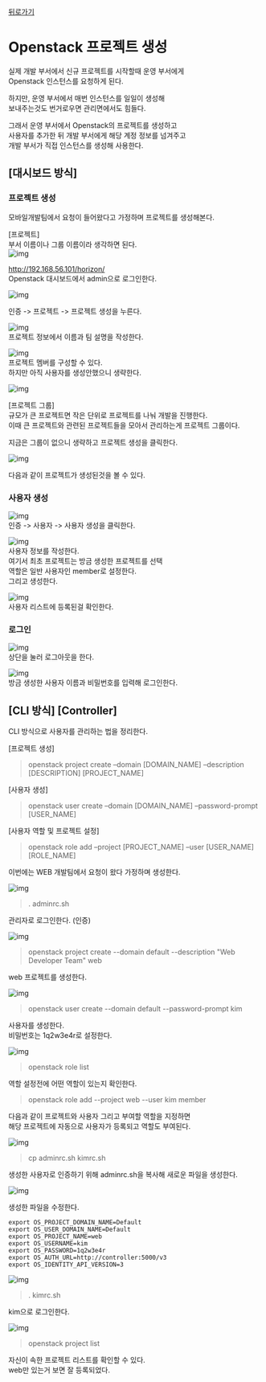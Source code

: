 [뒤로가기](../../README.md)<br>

# Openstack 프로젝트 생성

실제 개발 부서에서 신규 프로젝트를 시작할때 운영 부서에게<br>
Openstack 인스턴스를 요청하게 된다.

하지만, 운영 부서에서 매번 인스턴스를 일일이 생성해<br> 보내주는것도 번거로우면 관리면에서도 힘들다.<br>

그래서 운영 부서에서 Openstack의 프로젝트를 생성하고 <br>사용자를 추가한 뒤 개발 부서에게 해당 계정 정보를 넘겨주고<br>
개발 부서가 직접 인스턴스를 생성해 사용한다.

## [대시보드 방식]

### 프로젝트 생성

모바일개발팀에서 요청이 들어왔다고 가정하며 프로젝트를 생성해본다.

[프로젝트]<br>
부서 이름이나 그룹 이름이라 생각하면 된다.<br>
![img](../Img/openstack_oper1.png)<br>

http://192.168.56.101/horizon/ <br>
Openstack 대시보드에서 admin으로 로그인한다.<br>

![img](../Img/openstack_oper2.png)<br>

인증 -> 프로젝트 -> 프로젝트 생성을 누른다.

![img](../Img/openstack_oper3.png)<br>
프로젝트 정보에서 이름과 팀 설명을 작성한다.<br>

![img](../Img/openstack_oper4.png)<br>
프로젝트 멤버를 구성할 수 있다.<br>
하지만 아직 사용자를 생성안했으니 생략한다.<br>

![img](../Img/openstack_oper5.png)<br>

[프로젝트 그룹]<br>
규모가 큰 프로젝트면 작은 단위로 프로젝트를 나눠 개발을 진행한다.<br>
이때 큰 프로젝트와 관련된 프로젝트들을 모아서 관리하는게 프로젝트 그룹이다.<br>

지금은 그룹이 없으니 생략하고 프로젝트 생성을 클릭한다.<br>

![img](../Img/openstack_oper6.png)<br>

다음과 같이 프로젝트가 생성된것을 볼 수 있다.<br>

### 사용자 생성

![img](../Img/openstack_oper7.png)<br>
인증 -> 사용자 -> 사용자 생성을 클릭한다.<br>

![img](../Img/openstack_oper8.png)<br>
사용자 정보를 작성한다.<br>
여기서 최초 프로젝트는 방금 생성한 프로젝트를 선택<br>
역할은 일반 사용자인 member로 설정한다.<br>
그리고 생성한다.<br>

![img](../Img/openstack_oper9.png)<br>
사용자 리스트에 등록된걸 확인한다.

### 로그인

![img](../Img/openstack_oper10.png)<br>
상단을 눌러 로그아웃을 한다.<br>

![img](../Img/openstack_oper11.png)<br>
방금 생성한 사용자 이름과 비밀번호를 입력해 로그인한다.<br>

## [CLI 방식] [Controller]

CLI 방식으로 사용자를 관리하는 법을 정리한다.

[프로젝트 생성]

> openstack project create –domain [DOMAIN_NAME] –description [DESCRIPTION] [PROJECT_NAME]

[사용자 생성]

> openstack user create –domain [DOMAIN_NAME] –password-prompt [USER_NAME]

[사용자 역할 및 프로젝트 설정]

> openstack role add –project [PROJECT_NAME] –user [USER_NAME] [ROLE_NAME]

이번에는 WEB 개발팀에서 요청이 왔다 가정하며 생성한다.

![img](../Img/openstack_oper12.png)<br>

> . adminrc.sh

관리자로 로그인한다. (인증)<br>

![img](../Img/openstack_oper13.png)<br>

> openstack project create --domain default --description "Web Developer Team" web

web 프로젝트를 생성한다.<br>

![img](../Img/openstack_oper14.png)<br>

> openstack user create --domain default --password-prompt kim

사용자를 생성한다.<br>
비밀번호는 1q2w3e4r로 설정한다.<br>

![img](../Img/openstack_oper15.png)<br>

> openstack role list

역할 설정전에 어떤 역할이 있는지 확인한다.<br>

> openstack role add --project web --user kim member

다음과 같이 프로젝트와 사용자 그리고 부여할 역할을 지정하면<br>
해당 프로젝트에 자동으로 사용자가 등록되고 역할도 부여된다.<br>

![img](../Img/openstack_oper16.png)<br>

> cp adminrc.sh kimrc.sh

생성한 사용자로 인증하기 위해 adminrc.sh을 복사해 새로운 파일을 생성한다.<br>

![img](../Img/openstack_oper17.png)<br>

생성한 파일을 수정한다.<br>

```
export OS_PROJECT_DOMAIN_NAME=Default
export OS_USER_DOMAIN_NAME=Default
export OS_PROJECT_NAME=web
export OS_USERNAME=kim
export OS_PASSWORD=1q2w3e4r
export OS_AUTH_URL=http://controller:5000/v3
export OS_IDENTITY_API_VERSION=3
```

![img](../Img/openstack_oper18.png)<br>

> . kimrc.sh

kim으로 로그인한다.<br>

![img](../Img/openstack_oper19.png)<br>

> openstack project list

자신이 속한 프로젝트 리스트를 확인할 수 있다.<br>
web만 있는거 보면 잘 등록되었다.<br>
